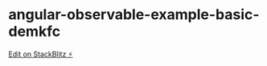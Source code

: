 # angular-observable-example-basic-demkfc

[Edit on StackBlitz ⚡️](https://stackblitz.com/edit/angular-observable-example-basic-demkfc)